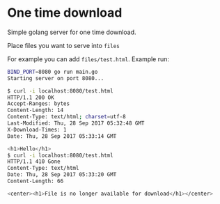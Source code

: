 One time download
=================

Simple golang server for one time download.

Place files you want to serve into `files`

For example you can add `files/test.html`.
Example run:
```sh
BIND_PORT=8080 go run main.go
Starting server on port 8080...
```

```sh
$ curl -i localhost:8080/test.html
HTTP/1.1 200 OK
Accept-Ranges: bytes
Content-Length: 14
Content-Type: text/html; charset=utf-8
Last-Modified: Thu, 28 Sep 2017 05:32:48 GMT
X-Download-Times: 1
Date: Thu, 28 Sep 2017 05:33:14 GMT

<h1>Hello</h1>
$ curl -i localhost:8080/test.html
HTTP/1.1 410 Gone
Content-Type: text/html
Date: Thu, 28 Sep 2017 05:33:20 GMT
Content-Length: 66

<center><h1>File is no longer available for download</h1></center>
```
